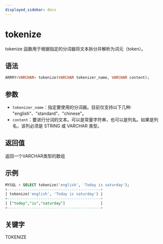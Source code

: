 ```yaml
---
displayed_sidebar: docs
---
```


# tokenize

tokenize 函数用于根据指定的分词器将文本拆分并解析为词元（token）。

## 语法

```sql
ARRRY<VARCHAR> tokenize(VARCHAR tokenizer_name, VARCHAR content);
```
## 参数
- `tokenizer_name`：指定要使用的分词器。目前仅支持以下几种: "english"、"standard"、"chinese"。
- `content`：要进行分词的文本。可以是常量字符串，也可以是列名。如果是列名，该列必须是 STRING 或 VARCHAR 类型。

## 返回值
返回一个VARCHAR类型的数组

## 示例

```sql
MYSQL > SELECT tokenize('english', 'Today is saturday');
+------------------------------------------+
| tokenize('english', 'Today is saturday') |
+------------------------------------------+
| ["today","is","saturday"]                |
+------------------------------------------+
```

## 关键字

TOKENIZE